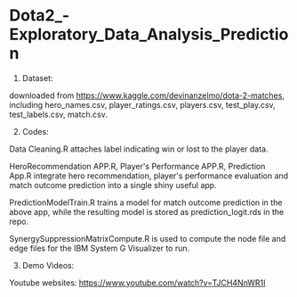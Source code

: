 # Dota2_-Exploratory_Data_Analysis_Prediction

1. Dataset: 

downloaded from https://www.kaggle.com/devinanzelmo/dota-2-matches, including hero_names.csv, player_ratings.csv, players.csv, test_play.csv, test_labels.csv, match.csv.

2. Codes:

Data Cleaning.R attaches label indicating win or lost to the player data.

HeroRecommendation APP.R, Player's Performance APP.R, Prediction App.R integrate hero recommendation, player's performance evaluation and match outcome prediction into a single shiny useful app.

PredictionModelTrain.R trains a model for match outcome prediction in the above app, while the resulting model is stored as prediction_logit.rds in the repo.

SynergySuppressionMatrixCompute.R is used to compute the node file and edge files for the IBM System G Visualizer to run.

3. Demo Videos:

Youtube websites: https://www.youtube.com/watch?v=TJCH4NnWR1I
